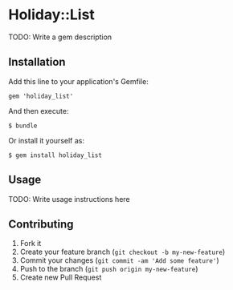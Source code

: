# Holiday::List

TODO: Write a gem description

## Installation

Add this line to your application's Gemfile:

    gem 'holiday_list'

And then execute:

    $ bundle

Or install it yourself as:

    $ gem install holiday_list

## Usage

TODO: Write usage instructions here

## Contributing

1. Fork it
2. Create your feature branch (`git checkout -b my-new-feature`)
3. Commit your changes (`git commit -am 'Add some feature'`)
4. Push to the branch (`git push origin my-new-feature`)
5. Create new Pull Request
